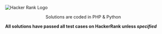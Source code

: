![Hacker Rank Logo](https://lh3.googleusercontent.com/8BM2A56i824yB6REHXTnVVCFY0Rh7etoLtRLIV07yogRf2aZosmnB2w4aZDeafvbHI9E4PmUYTlC)
<center>Solutions are coded in PHP & Python</center>

**All solutions have passed all test cases on HackerRank unless *specified***




